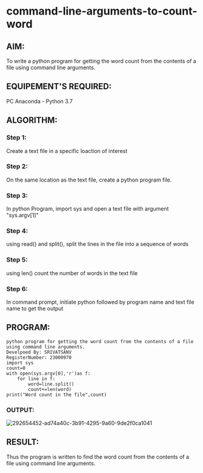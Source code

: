 # command-line-arguments-to-count-word
## AIM:
To write a python program for getting the word count from the contents of a file using command line arguments.
## EQUIPEMENT'S REQUIRED: 
PC
Anaconda - Python 3.7
## ALGORITHM: 
### Step 1:
Create a text file in a specific loaction of interest
### Step 2: 
On the same location as the text file, create a python program file.
### Step 3: 
In python Program, import sys and open a text file with argument "sys.argv[1]"
### Step 4:  
using read() and split(), split the lines in the file into a sequence of words
### Step 5: 
using len() count the number of words in the text file
### Step 6: 
In command prompt, initiate python followed by program name and text file name to get the output
## PROGRAM:
```
python program for getting the word count from the contents of a file using command line arguments.
Develpoed By: SRIVATSANV 
RegisterNumber: 23000970
import sys
count=0
with open(sys.argv[0],'r')as f:
    for line in f:
        word=line.split()
        count+=len(word)
print("Word count in the file",count)
```
### OUTPUT:
![292654452-ad74a40c-3b91-4295-9a60-9de2f0ca1041](https://github.com/Srivatsan0405/command-line-arguments-to-count-word/assets/139841630/ce7c39d5-fc2c-4c7e-bfce-a1cc96a0e344)
## RESULT:
Thus the program is written to find the word count from the contents of a file using command line arguments.
